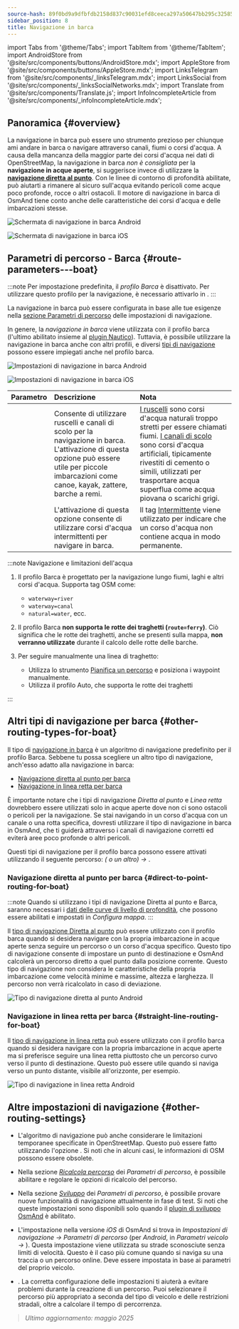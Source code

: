 ```yaml
---
source-hash: 89f0bd9a9dfbfdb2158d837c90031efd8ceeca297a50647bb295c32585e91830
sidebar_position: 8
title: Navigazione in barca
---
```

import Tabs from '@theme/Tabs';
import TabItem from '@theme/TabItem';
import AndroidStore from '@site/src/components/buttons/AndroidStore.mdx';
import AppleStore from '@site/src/components/buttons/AppleStore.mdx';
import LinksTelegram from '@site/src/components/_linksTelegram.mdx';
import LinksSocial from '@site/src/components/_linksSocialNetworks.mdx';
import Translate from '@site/src/components/Translate.js';
import InfoIncompleteArticle from '@site/src/components/_infoIncompleteArticle.mdx';



## Panoramica {#overview}

La navigazione in barca può essere uno strumento prezioso per chiunque ami andare in barca o navigare attraverso canali, fiumi o corsi d'acqua. A causa della mancanza della maggior parte dei corsi d'acqua nei dati di OpenStreetMap, la navigazione in barca *non è consigliata* per la **navigazione in acque aperte**, si suggerisce invece di utilizzare la **[navigazione diretta al punto](#direct-to-point-routing-for-boat)**. Con le linee di contorno di profondità abilitate, può aiutarti a rimanere al sicuro sull'acqua evitando pericoli come acque poco profonde, rocce o altri ostacoli.
Il motore di navigazione in barca di OsmAnd tiene conto anche delle caratteristiche dei corsi d'acqua e delle imbarcazioni stesse.

<Tabs groupId="operating-systems" queryString="current-os">

<TabItem value="android" label="Android">

![Schermata di navigazione in barca Android](@site/static/img/navigation/boat/boat_navigation_android.png)

</TabItem>

<TabItem value="ios" label="iOS">

![Schermata di navigazione in barca iOS](@site/static/img/navigation/boat/boat_navigation_ios.png)

</TabItem>

</Tabs>

## Parametri di percorso - Barca {#route-parameters---boat}

:::note
Per impostazione predefinita, il *profilo Barca* è disattivato. Per utilizzare questo profilo per la navigazione, è necessario attivarlo in *<Translate android="true" ids="shared_string_menu,shared_string_settings,application_profiles"/>*.
:::

La navigazione in barca può essere configurata in base alle tue esigenze nella [sezione Parametri di percorso](../../navigation/guidance/navigation-settings.md#route-parameters) delle impostazioni di navigazione.

In genere, la *navigazione in barca* viene utilizzata con il profilo barca (l'ultimo abilitato insieme al [plugin Nautico](../../plugins/nautical-charts.md)). Tuttavia, è possibile utilizzare la navigazione in barca anche con altri profili, e diversi [tipi di navigazione](#other-routing-types-for-boat) possono essere impiegati anche nel profilo barca.

<Tabs groupId="operating-systems" queryString="current-os">

<TabItem value="android" label="Android">

![Impostazioni di navigazione in barca Android](@site/static/img/navigation/routing/boat_routing_andr.png)

</TabItem>

<TabItem value="ios" label="iOS">

![Impostazioni di navigazione in barca iOS](@site/static/img/navigation/routing/boat_routing_ios.png)

</TabItem>

</Tabs>

| Parametro | Descrizione | Nota |
|:------------|:---------------|:---------------|
| *<Translate android="true" ids="routing_attr_allow_streams_name"/>* | Consente di utilizzare ruscelli e canali di scolo per la navigazione in barca. L'attivazione di questa opzione può essere utile per piccole imbarcazioni come canoe, kayak, zattere, barche a remi. | [I ruscelli](https://wiki.openstreetmap.org/wiki/Tag:waterway%3Dstream) sono corsi d'acqua naturali troppo stretti per essere chiamati fiumi. [I canali di scolo](https://wiki.openstreetmap.org/wiki/Tag:waterway%3Ddrain) sono corsi d'acqua artificiali, tipicamente rivestiti di cemento o simili, utilizzati per trasportare acqua superflua come acqua piovana o scarichi grigi.|
| *<Translate android="true" ids="routing_attr_allow_intermittent_name"/>* | L'attivazione di questa opzione consente di utilizzare corsi d'acqua intermittenti per navigare in barca. | Il tag [Intermittente](https://wiki.openstreetmap.org/wiki/Key:intermittent) viene utilizzato per indicare che un corso d'acqua non contiene acqua in modo permanente. |

:::note Navigazione e limitazioni dell'acqua

1. Il profilo Barca è progettato per la navigazione lungo fiumi, laghi e altri corsi d'acqua. Supporta tag OSM come:
    - `waterway=river`
    - `waterway=canal`
    - `natural=water`, ecc.

2. Il profilo Barca **non supporta le rotte dei traghetti (`route=ferry`)**. Ciò significa che le rotte dei traghetti, anche se presenti sulla mappa, **non verranno utilizzate** durante il calcolo delle rotte delle barche.

3. Per seguire manualmente una linea di traghetto:

    - Utilizza lo strumento [Pianifica un percorso](../../plan-route/create-route.md) e posiziona i waypoint manualmente.
    - Utilizza il profilo Auto, che supporta le rotte dei traghetti

:::

## Altri tipi di navigazione per barca {#other-routing-types-for-boat}

Il tipo di [navigazione in barca](#route-parameters---boat) è un algoritmo di navigazione predefinito per il profilo Barca. Sebbene tu possa scegliere un altro tipo di navigazione, anch'esso adatto alla navigazione in barca:

 - [Navigazione diretta al punto per barca](./boat-navigation.md#direct-to-point-routing-for-boat)
 - [Navigazione in linea retta per barca](./boat-navigation.md#straight-line-routing-for-boat)

È importante notare che i tipi di navigazione *Diretta al punto* e *Linea retta* dovrebbero essere utilizzati solo in acque aperte dove non ci sono ostacoli o pericoli per la navigazione. Se stai navigando in un corso d'acqua con un canale o una rotta specifica, dovresti utilizzare il tipo di navigazione in barca in OsmAnd, che ti guiderà attraverso i canali di navigazione corretti ed eviterà aree poco profonde o altri pericoli.

Questi tipi di navigazione per il profilo barca possono essere attivati utilizzando il seguente percorso: *<Translate android="true" ids="shared_string_menu,shared_string_settings,configure_profile"/> (<Translate android="true" ids="app_mode_boat"/> o un altro) → <Translate android="true" ids="routing_settings_2,nav_type_hint"/>*.

### Navigazione diretta al punto per barca {#direct-to-point-routing-for-boat}

:::note
Quando si utilizzano i tipi di navigazione Diretta al punto e Barca, saranno necessari i [dati delle curve di livello di profondità](../../plugins/nautical-charts.md#nautical-map-style), che possono essere abilitati e impostati in *Configura mappa*.
:::

Il [tipo di navigazione Diretta al punto](./direct-to-point-routing.md) può essere utilizzato con il profilo barca quando si desidera navigare con la propria imbarcazione in acque aperte senza seguire un percorso o un corso d'acqua specifico. Questo tipo di navigazione consente di impostare un punto di destinazione e OsmAnd calcolerà un percorso diretto a quel punto dalla posizione corrente. Questo tipo di navigazione non considera le caratteristiche della propria imbarcazione come velocità minime e massime, altezza e larghezza. Il percorso non verrà ricalcolato in caso di deviazione.

![Tipo di navigazione diretta al punto Android](@site/static/img/navigation/boat/direct_navigation_type_android.png)

### Navigazione in linea retta per barca {#straight-line-routing-for-boat}

Il [tipo di navigazione in linea retta](./straight-line-routing) può essere utilizzato con il profilo barca quando si desidera navigare con la propria imbarcazione in acque aperte ma si preferisce seguire una linea retta piuttosto che un percorso curvo verso il punto di destinazione. Questo può essere utile quando si naviga verso un punto distante, visibile all'orizzonte, per esempio.

![Tipo di navigazione in linea retta Android](@site/static/img/navigation/boat/straight_navigation_type_android.png)

## Altre impostazioni di navigazione {#other-routing-settings}

- L'algoritmo di navigazione può anche considerare le limitazioni temporanee specificate in OpenStreetMap. Questo può essere fatto utilizzando l'opzione *[<Translate android="true" ids="temporary_conditional_routing"/>](../routing/osmand-routing.md#consider-temporary-limitations)*. Si noti che in alcuni casi, le informazioni di OSM possono essere obsolete.

- Nella sezione [*Ricalcola percorso*](../../navigation/guidance/navigation-settings.md#recalculate-route) dei *Parametri di percorso*, è possibile abilitare e regolare le opzioni di ricalcolo del percorso.

- Nella sezione [*Sviluppo*](../guidance/navigation-settings.md#development-settings) dei *Parametri di percorso*, è possibile provare nuove funzionalità di navigazione attualmente in fase di test. Si noti che queste impostazioni sono disponibili solo quando il [plugin di sviluppo OsmAnd](../../plugins/development.md) è abilitato.

- L'impostazione *[<Translate ios="true" ids="road_speeds"/>](../guidance/navigation-settings.md#road-speeds)* nella versione *iOS* di OsmAnd si trova in *Impostazioni di navigazione → Parametri di percorso* (per *Android*, in *Parametri veicolo → [<Translate android="true" ids="default_speed_setting_title"/>](../guidance/navigation-settings.md#default-speed--road-speeds)*). Questa impostazione viene utilizzata su strade sconosciute senza limiti di velocità. Questo è il caso più comune quando si naviga su una traccia o un percorso online. Deve essere impostata in base ai parametri del proprio veicolo.

- *[<Translate ios="true" ids="vehicle_parameters"/>](../guidance/navigation-settings.md#vehicle-parameters)*. La corretta configurazione delle impostazioni ti aiuterà a evitare problemi durante la creazione di un percorso. Puoi selezionare il percorso più appropriato a seconda del tipo di veicolo e delle restrizioni stradali, oltre a calcolare il tempo di percorrenza.

> *Ultimo aggiornamento: maggio 2025*